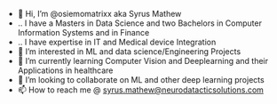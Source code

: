- 👋 Hi, I’m @osiemomatrixx aka Syrus Mathew
- .. I have a Masters in Data Science and two Bachelors in Computer Information Systems and in Finance
- .. I have expertise in IT and Medical device Integration
- 👀 I’m interested in ML and data science/Engineering Projects
- 🌱 I’m currently learning  Computer Vision and Deeplearning and their Applications in healthcare
- 💞️ I’m looking to collaborate on ML and other deep learning  projects
- 📫 How to reach me @ syrus.mathew@neurodatacticsolutions.com

<!---
osiemomatrixx/osiemomatrixx is a ✨ special ✨ repository because its `README.md` (this file) appears on your GitHub profile.
You can click the Preview link to take a look at your changes.
--->
